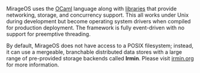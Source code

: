 MirageOS uses the [OCaml](https://ocaml.org/) language along with [libraries](https://docs.mirage.io/) that provide networking, storage, and concurrency support. This all works under Unix during development but become operating system drivers when compiled for production deployment. The framework is fully event-driven with no support for preemptive threading.

By default, MirageOS does not have access to a POSIX filesystem; instead, it can use a mergeable, branchable distributed data stores with a large range of pre-provided storage backends called **Irmin**. Please visit [irmin.org](Irmin.org) for more information. 
